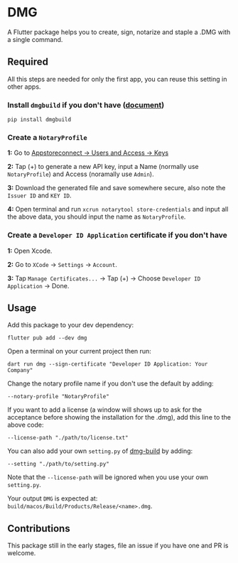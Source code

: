 # DMG

A Flutter package helps you to create, sign, notarize and staple a .DMG with a single command.

## Required

All this steps are needed for only the first app, you can reuse this setting in other apps.

### Install `dmgbuild` if you don't have ([document](https://dmgbuild.readthedocs.io/en/latest/))

``` shell
pip install dmgbuild
```

### Create a `NotaryProfile`

**1:** Go to [Appstoreconnect -> Users and Access -> Keys](https://appstoreconnect.apple.com/access/api)

**2:** Tap (+) to generate a new API key, input a Name (normally use `NotaryProfile`) and Access (noramally use `Admin`).

**3:** Download the generated file and save somewhere secure, also note the `Issuer ID` and `KEY ID`.

**4:** Open terminal and run `xcrun notarytool store-credentials` and input all the above data, you should input the name as `NotaryProfile`.

### Create a `Developer ID Application` certificate if you don't have

**1:** Open Xcode.

**2:** Go to `XCode` -> `Settings` -> `Account`.

**3:** Tap `Manage Certificates...` -> Tap (+) -> Choose `Developer ID Application` -> Done.

## Usage

Add this package to your dev dependency:

``` shell
flutter pub add --dev dmg
```

Open a terminal on your current project then run:

``` shell
dart run dmg --sign-certificate "Developer ID Application: Your  Company"
```

Change the notary profile name if you don't use the default by adding:

``` shell
--notary-profile "NotaryProfile"
```

If you want to add a license (a window will shows up to ask for the acceptance before showing the installation for the .dmg), add this line to the above code:

``` shell
--license-path "./path/to/license.txt"
```

You can also add your own `setting.py` of [dmg-build](https://dmgbuild.readthedocs.io/en/latest/settings.html) by adding:

``` shell
--setting "./path/to/setting.py"
```

Note that the `--license-path` will be ignored when you use your own `setting.py`.

Your output `DMG` is expected at: `build/macos/Build/Products/Release/<name>.dmg`.

## Contributions

This package still in the early stages, file an issue if you have one and PR is welcome.
